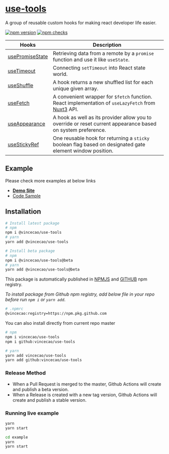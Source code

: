 # [use-tools](https://www.npmjs.com/package/@vincecao/use-tools)

A group of reusable custom hooks for making react developer life easier.

[![npm version](https://badge.fury.io/js/@vincecao%2Fuse-tools.svg)](https://badge.fury.io/js/@vincecao%2Fuse-tools)
[![npm checks](https://badgen.net/github/checks/vincecao/use-tools)](https://github.com/vincecao/use-tools/actions)

| Hooks      | Description |
| ----------- | ----------- |
| [usePromiseState][usePromiseState-link] | Retrieving data from a remote by a `promise` function and use it like `useState`. |
| [useTimeout][useTimeout-link] | Connecting `setTimeout` into React state world. |
| [useShuffle][useShuffle-link] | A hook returns a new shuffled list for each unique given array. |
| [useFetch][useFetch-link] | A convenient wrapper for `$fetch` function. React implementation of `useLazyFetch` from [Nuxt3](https://v3.nuxtjs.org/api/composables/use-lazy-fetch) API. |
| [useAppearance][useAppearance-link] | A hook as well as its provider allow you to override or reset current appearance based on system preference. |
| [useStickyRef][useStickyRef-link] | One reusable hook for returning a `sticky` boolean flag based on designated gate element window position. |

## Example

Please check more examples at below links
- [**Demo Site**](https://vince-amazing.com/use-tools/)
- [Code Sample](https://github.com/vincecao/use-tools/tree/master/example)

## Installation

```bash
# Install latest package
# npm
npm i @vincecao/use-tools
# yarn
yarn add @vincecao/use-tools

# Install beta package
# npm
npm i @vincecao/use-tools@beta
# yarn
yarn add @vincecao/use-tools@beta
```

This package is automatically published in [NPMJS](https://www.npmjs.com/package/@vincecao/use-tools) and [GITHUB](https://github.com/vincecao/use-tools/packages/1555582) npm registry.

_To install package from Github npm registry, add below file in your repo before run `npm i` or `yarn add`_.

```bash
# .npmrc
@vincecao:registry=https://npm.pkg.github.com
```

You can also install directly from current repo master
```bash
# npm
npm i vincecao/use-tools
npm i github:vincecao/use-tools

# yarn
yarn add vincecao/use-tools
yarn add github:vincecao/use-tools
```

### Release Method
- When a Pull Request is merged to the master, Github Actions will create and publish a beta version.
- When a Release is created with a new tag version, Github Actions will create and publish a stable version.

### Running live example

```bash
yarn
yarn start

cd example
yarn
yarn start
```

[usePromiseState-link]: https://github.com/vincecao/use-tools/tree/master/src/usePromiseState
[useTimeout-link]: https://github.com/vincecao/use-tools/tree/master/src/useTimeout
[useShuffle-link]: https://github.com/vincecao/use-tools/tree/master/src/useShuffle
[useFetch-link]: https://github.com/vincecao/use-tools/tree/master/src/useFetch
[useAppearance-link]: https://github.com/vincecao/use-tools/tree/master/src/useAppearance
[useStickyRef-link]: https://github.com/vincecao/use-tools/tree/master/src/useStickyRef